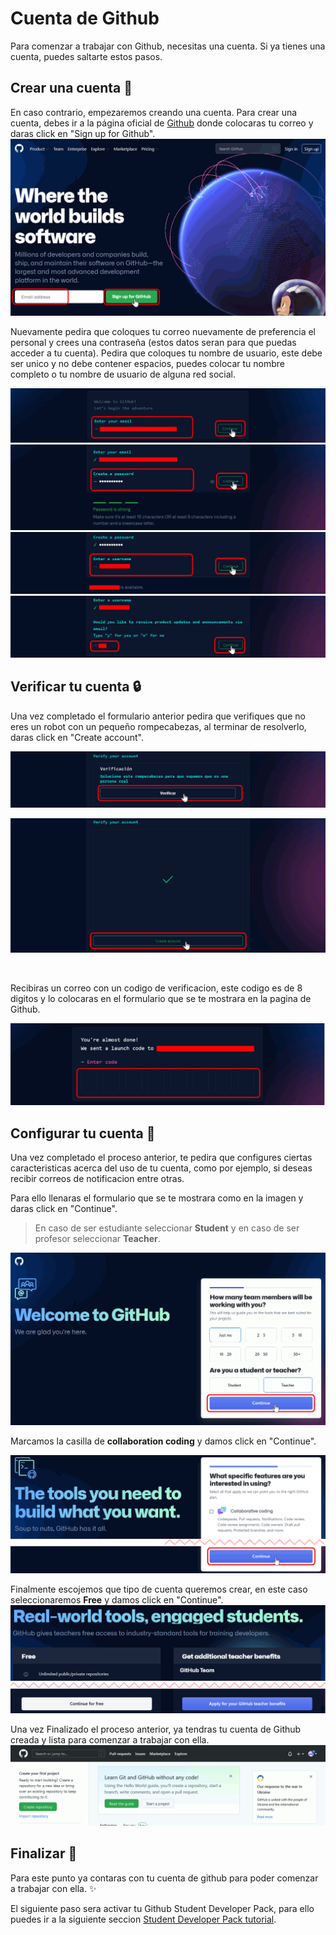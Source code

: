 # Cuenta de Github

Para comenzar a trabajar con Github, necesitas una cuenta. Si ya tienes una cuenta, puedes saltarte estos pasos.


## Crear una cuenta :rocket:

En caso contrario, empezaremos creando una cuenta.
Para crear una cuenta, debes ir a la página  oficial de [Github](https://github.com) donde colocaras tu correo y daras click en "Sign up for Github".
![Página Oficial de Github](https://raw.githubusercontent.com/Escihu-Wizards/Primeros-pasos/main/assets/github-crear-cuenta-01.png)




Nuevamente pedira que coloques tu correo nuevamente de preferencia el personal y crees una contraseña (estos datos seran para que puedas acceder a tu cuenta).
Pedira que coloques tu nombre de usuario, este debe ser unico y no debe contener espacios, puedes colocar tu nombre completo o tu nombre de usuario de alguna red social.



![Formulario datos](https://raw.githubusercontent.com/Escihu-Wizards/Primeros-pasos/main/assets/github-crear-cuenta-02.png)
![Formulario datos](https://raw.githubusercontent.com/Escihu-Wizards/Primeros-pasos/main/assets/github-crear-cuenta-03.png)
![Formulario datos](https://raw.githubusercontent.com/Escihu-Wizards/Primeros-pasos/main/assets/github-crear-cuenta-04.png)
![Formulario datos](https://raw.githubusercontent.com/Escihu-Wizards/Primeros-pasos/main/assets/github-crear-cuenta-05.png)


## Verificar tu cuenta :lock:
Una vez completado el formulario anterior pedira que verifiques que no eres un robot con un pequeño rompecabezas, al terminar de resolverlo, daras click en "Create account".

![Verificar Cuenta](https://raw.githubusercontent.com/Escihu-Wizards/Primeros-pasos/main/assets/github-crear-cuenta-06.png)

![Captcha verificacion](https://raw.githubusercontent.com/Escihu-Wizards/Primeros-pasos/main/assets/github-crear-cuenta-07.png)

<br>

Recibiras un correo con un codigo de verificacion, este codigo es de 8 digitos y lo colocaras en el formulario que se te mostrara en la pagina de Github.

![Codigo de verificacion](https://raw.githubusercontent.com/Escihu-Wizards/Primeros-pasos/main/assets/github-crear-cuenta-08.png)

## Configurar tu cuenta :wrench:

Una vez completado el proceso anterior, te pedira que configures ciertas caracteristicas acerca del uso de tu cuenta, como por ejemplo, si deseas recibir correos de notificacion entre otras.

Para ello llenaras el formulario que se te mostrara como en la imagen y daras click en "Continue".

> En caso de ser estudiante seleccionar **Student** y en caso de ser profesor seleccionar **Teacher**.

![Configuracion 1](https://raw.githubusercontent.com/Escihu-Wizards/Primeros-pasos/main/assets/github-crear-cuenta-09.png)

Marcamos la casilla de **collaboration coding** y damos click en "Continue".

![Configuracion 2](https://raw.githubusercontent.com/Escihu-Wizards/Primeros-pasos/main/assets/github-crear-cuenta-10.png)

Finalmente escojemos que tipo de cuenta queremos crear, en este caso seleccionaremos **Free** y damos click en "Continue".
![plan de github](https://raw.githubusercontent.com/Escihu-Wizards/Primeros-pasos/main/assets/github-crear-cuenta-11.png)

Una vez Finalizado el proceso anterior, ya tendras tu cuenta de Github creada y lista para comenzar a trabajar con ella.
![Panel de github](https://raw.githubusercontent.com/Escihu-Wizards/Primeros-pasos/main/assets/github-crear-cuenta-12.png)


## Finalizar :tada:

Para este punto ya contaras con tu cuenta de github para poder comenzar a trabajar con ella. :sparkles:


El siguiente paso sera activar tu Github Student Developer Pack, para ello puedes ir a la siguiente seccion [Student Developer Pack tutorial]().



